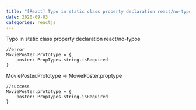 ```yaml
---
title: "[React] Typo in static class property declaration react/no-typos"
date: 2020-09-03
categories: reactjs
---
```


Typo in static class property declaration react/no-typos

```
//error
MoviePoster.Prototype = {
    poster: PropTypes.string.isRequired
}
```

MoviePoster.Prototype -> MoviePoster.proptype 

```
//success
MoviePoster.prototype = {
    poster: PropTypes.string.isRequired
}
```
